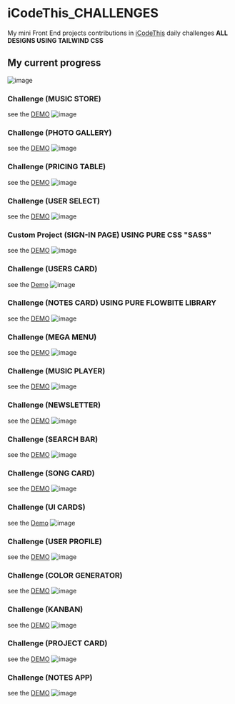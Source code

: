 # iCodeThis_CHALLENGES
My mini Front End projects contributions in [iCodeThis](https://www.icodethis.com/KhaledNaes) daily challenges 
**ALL DESIGNS USING TAILWIND CSS**

## My current progress
![image](https://user-images.githubusercontent.com/86200305/221417561-31db7a9a-16e1-44da-871a-385fc515b689.png)


### Challenge (MUSIC STORE) 
see the [DEMO](https://www.icodethis.com/submissions/3932)
![image](https://user-images.githubusercontent.com/86200305/221425338-177408ae-4142-4466-a713-6aafb9cdf928.png)


### Challenge (PHOTO GALLERY)  
see the [DEMO](https://www.icodethis.com/submissions/4173)
![image](https://user-images.githubusercontent.com/86200305/222155449-da15a98f-aded-4929-a965-b2685121f38d.png)


### Challenge (PRICING TABLE)
see the [DEMO](https://www.icodethis.com/submissions/3279)
![image](https://user-images.githubusercontent.com/86200305/219938236-609424e8-671f-4ec6-aecb-22432f6bb7c0.png)


### Challenge (USER SELECT)
see the [DEMO](https://www.icodethis.com/submissions/3552)
![image](https://user-images.githubusercontent.com/86200305/220369886-b06eeaa6-d969-41c9-a7cb-607fbec37dad.png)


### Custom Project (SIGN-IN PAGE) USING PURE CSS "SASS"
see the [DEMO](https://www.icodethis.com/code/92)
![image](https://user-images.githubusercontent.com/86200305/220797121-1fee226b-327f-4346-9866-0b7117c50b9f.png)


### Challenge (USERS CARD)
see the [Demo](https://www.icodethis.com/submissions/2565)
![image](https://user-images.githubusercontent.com/86200305/219938206-5add6a07-21f4-4b2e-955d-653816884a52.png)


### Challenge (NOTES CARD)  USING PURE FLOWBITE LIBRARY
see the [DEMO](https://www.icodethis.com/submissions/4098)
![image](https://user-images.githubusercontent.com/86200305/221890321-0d3e6227-d92e-4505-b285-8fb30e78ea9c.png)


### Challenge (MEGA MENU)
see the [DEMO](https://www.icodethis.com/submissions/2108)
![image](https://user-images.githubusercontent.com/86200305/219938093-6f8a15f3-be98-41b7-bd64-56648d5996a6.png)


### Challenge (MUSIC PLAYER)
see the [DEMO](https://www.icodethis.com/submissions/2156)
![image](https://user-images.githubusercontent.com/86200305/219938123-77c9a311-0629-448f-8fed-443927bc1a54.png)


### Challenge (NEWSLETTER)
see the [DEMO](https://www.icodethis.com/submissions/2233)
![image](https://user-images.githubusercontent.com/86200305/219938153-c0319232-ee46-4588-a235-3e000ce5ae03.png)


### Challenge (SEARCH BAR)
see the [DEMO](https://www.icodethis.com/submissions/2355)
![image](https://user-images.githubusercontent.com/86200305/219938182-153f87c3-ad91-4d9d-9a87-da045d8fd935.png)


### Challenge (SONG CARD)
see the [DEMO](https://www.icodethis.com/submissions/2426)
![image](https://user-images.githubusercontent.com/86200305/219938168-d11fd2f8-ad30-47cd-ab58-2b585f16dab0.png)


### Challenge  (UI CARDS)
see the [Demo](https://www.icodethis.com/submissions/2493)
![image](https://user-images.githubusercontent.com/86200305/219938198-2a7004af-c27f-4113-9c8f-56475f5bed8d.png)


### Challenge (USER PROFILE)
see the [DEMO](https://www.icodethis.com/submissions/2792)
![image](https://user-images.githubusercontent.com/86200305/219938219-aa0ac2a2-20ed-4bda-ae85-fd03cda7baa4.png)


### Challenge (COLOR GENERATOR)
see the [DEMO](https://www.icodethis.com/submissions/3004)
![image](https://user-images.githubusercontent.com/86200305/219938224-2b946c46-32fc-430d-a884-2829e7af43c9.png)


### Challenge (KANBAN)
see the [DEMO](https://www.icodethis.com/submissions/3239)
![image](https://user-images.githubusercontent.com/86200305/219938230-7e10210b-7e01-40c0-a2ba-d7c3dc7a2dc4.png)


### Challenge (PROJECT CARD)
see the [DEMO](https://www.icodethis.com/submissions/3354)
![image](https://user-images.githubusercontent.com/86200305/219979680-947d24cc-d8ab-4112-9d5b-8d5d78889db4.png)


### Challenge (NOTES APP) 
see the [DEMO](https://www.icodethis.com/submissions/4056)
![image](https://user-images.githubusercontent.com/86200305/221890002-8f6fdb1b-c155-410f-bafe-e71467dc3908.png)



